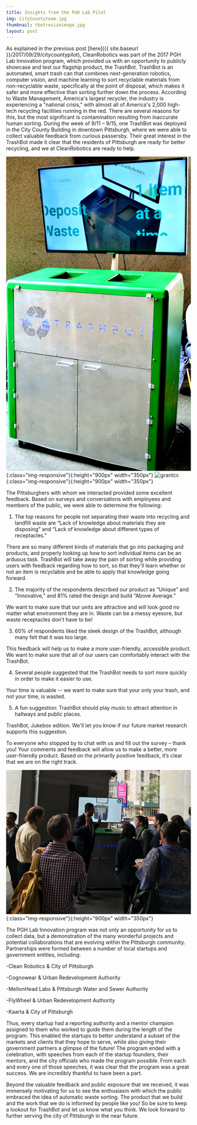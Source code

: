 ```yaml
---
title: Insights from the PGH Lab Pilot
img: CityCountyteam.jpg
thumbnail: tbotresizeimage.jpg
layout: post
---
```

As explained in the previous post [here]({{ site.baseurl }}/2017/09/29/citycountypilot), CleanRobotics was part of the 2017 PGH Lab Innovation program, which provided us with an opportunity to publicly showcase and test our flagship product, the TrashBot. TrashBot is an automated, smart trash can that combines next-generation robotics, computer vision, and machine learning to sort recyclable materials from non-recyclable waste, specifically at the point of disposal, which makes it safer and more effective than sorting further down the process. According to Waste Management, America's largest recycler, the industry is experiencing a "national crisis," with almost all of America's 2,000 high-tech recycling facilities running in the red. There are several reasons for this, but the most significant is contamination resulting from inaccurate human sorting. During the week of 9/11 – 9/15, one TrashBot was deployed in the City County Building in downtown Pittsburgh, where we were able to collect valuable feedback from curious passersby. Their great interest in the TrashBot made it clear that the residents of Pittsburgh are ready for better recycling, and we at CleanRobotics are ready to help.


![TrashbotV2](/img/posts/TrashbotV2.jpg){:class="img-responsive"}{:height="900px" width="350px"}   ![grantcc](/img/posts/grantcc.jpg){:class="img-responsive"}{:height="900px" width="350px"}


The Pittsburghers with whom we interacted provided some excellent feedback. Based on surveys and conversations with employees and members of the public, we were able to determine the following:

1. The top reasons for people not separating their waste into recycling and landfill waste are “Lack of knowledge about materials they are disposing” and “Lack of knowledge about different types of receptacles.” 

There are so many different kinds of materials that go into packaging and products, and properly looking up how to sort individual items can be an arduous task. TrashBot will take away the pain of sorting while providing users with feedback regarding how to sort, so that they'll learn whether or not an item is recyclable and be able to apply that knowledge going forward. 

2. The majority of the respondents described our product as “Unique” and “Innovative,” and 81% rated the design and build “Above Average.”

We want to make sure that our units are attractive and will look good no matter what environment they are in. Waste can be a messy eyesore, but waste receptacles don't have to be!

3. 60% of respondents liked the sleek design of the TrashBot, although many felt that it was too large. 

This feedback will help us to make a more user-friendly, accessible product. We want to make sure that all of our users can comfortably interact with the TrashBot.

4. Several people suggested that the TrashBot needs to sort more quickly in order to make it easier to use.

Your time is valuable -- we want to make sure that your only your trash, and not your time, is wasted.

5. A fun suggestion: TrashBot should play music to attract attention in hallways and public places.  

TrashBot, Jukebox edition. We'll let you know if our future market research supports this suggestion.


To everyone who stopped by to chat with us and fill out the survey – thank you! Your comments and feedback will allow us to make a better, more user-friendly product. Based on the primarily positive feedback, it’s clear that we are on the right track.

![jaytalking](/img/posts/jaytalking.JPG){:class="img-responsive"}{:height="900px" width="350px"}


The PGH Lab Innovation program was not only an opportunity for us to collect data, but a demonstration of the many wonderful projects and potential collaborations that are evolving within the Pittsburgh community. Partnerships were formed between a number of local startups and government entities, including:

-Clean Robotics & City of Pittsburgh

-Cognowear & Urban Redevelopment Authority

-MellonHead Labs & Pittsburgh Water and Sewer Authority

-FlyWheel & Urban Redevelopment Authority

-Kaarta & City of Pittsburgh

Thus, every startup had a reporting authority and a mentor champion assigned to them who worked to guide them during the length of the program. This enabled the startups to better understand a subset of the markets and clients that they hope to serve, while also giving their government partners a glimpse of the future! The program ended with a celebration, with speeches from each of the startup founders, their mentors, and the city officials who made the program possible.  From each and every one of those speeches, it was clear that the program was a great success. We are incredibly thankful to have been a part. 

Beyond the valuable feedback and public exposure that we received, it was immensely motivating for us to see the enthusiasm with which the public embraced the idea of automatic waste sorting. The product that we build and the work that we do is informed by people like you! So be sure to keep a lookout for TrashBot and let us know what you think. We look forward to further serving the city of Pittsburgh in the near future.
